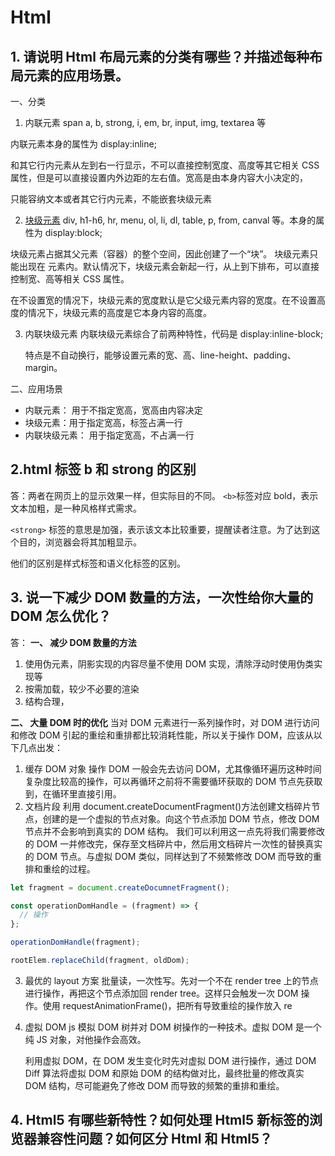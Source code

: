 # Html

## 1. 请说明 Html 布局元素的分类有哪些？并描述每种布局元素的应用场景。

一、分类

1. 内联元素
   span a, b, strong, i, em, br, input, img, textarea 等

内联元素本身的属性为 display:inline;

和其它行内元素从左到右一行显示，不可以直接控制宽度、高度等其它相关 CSS 属性，但是可以直接设置内外边距的左右值。宽高是由本身内容大小决定的，

只能容纳文本或者其它行内元素，不能嵌套块级元素

2. [块级元素](https://developer.mozilla.org/zh-CN/docs/Web/HTML/Block-level_elements)
   div, h1-h6, hr, menu, ol, li, dl, table, p, from, canval 等。本身的属性为 display:block;

块级元素占据其父元素（容器）的整个空间，因此创建了一个“块”。
块级元素只能出现在 <body></body> 元素内。默认情况下，块级元素会新起一行，从上到下排布，可以直接控制宽、高等相关 CSS 属性。

在不设置宽的情况下，块级元素的宽度默认是它父级元素内容的宽度。在不设置高度的情况下，块级元素的高度是它本身内容的高度。

3. 内联块级元素
   内联块级元素综合了前两种特性，代码是 display:inline-block;

   特点是不自动换行，能够设置元素的宽、高、line-height、padding、margin。

二、应用场景

- 内联元素： 用于不指定宽高，宽高由内容决定
- 块级元素：用于指定宽高，标签占满一行
- 内联块级元素： 用于指定宽高，不占满一行

## 2.html 标签 b 和 strong 的区别

答：两者在网页上的显示效果一样，但实际目的不同。
`<b>`标签对应 bold，表示文本加粗，是一种风格样式需求。

`<strong>` 标签的意思是加强，表示该文本比较重要，提醒读者注意。为了达到这个目的，浏览器会将其加粗显示。

他们的区别是样式标签和语义化标签的区别。

## 3. 说一下减少 DOM 数量的方法，一次性给你大量的 DOM 怎么优化？

答：
**一、 减少 DOM 数量的方法**

1. 使用伪元素，阴影实现的内容尽量不使用 DOM 实现，清除浮动时使用伪类实现等
2. 按需加载，较少不必要的渲染
3. 结构合理，

**二、 大量 DOM 时的优化**
当对 DOM 元素进行一系列操作时，对 DOM 进行访问和修改 DOM 引起的重绘和重排都比较消耗性能，所以关于操作 DOM，应该从以下几点出发：

1. 缓存 DOM 对象
   操作 DOM 一般会先去访问 DOM，尤其像循环遍历这种时间复杂度比较高的操作，可以再循环之前将不需要循环获取的 DOM 节点先获取到，在循环里直接引用。
2. 文档片段
   利用 document.createDocumentFragment()方法创建文档碎片节点，创建的是一个虚拟的节点对象。向这个节点添加 DOM 节点，修改 DOM 节点并不会影响到真实的 DOM 结构。
   我们可以利用这一点先将我们需要修改的 DOM 一并修改完，保存至文档碎片中，然后用文档碎片一次性的替换真实的 DOM 节点。与虚拟 DOM 类似，同样达到了不频繁修改 DOM 而导致的重排和重绘的过程。

```javascript
let fragment = document.createDocumnetFragment();

const operationDomHandle = (fragment) => {
  // 操作
};

operationDomHandle(fragment);

rootElem.replaceChild(fragment, oldDom);
```

3. 最优的 layout 方案
   批量读，一次性写。先对一个不在 render tree 上的节点进行操作，再把这个节点添加回 render tree。这样只会触发一次 DOM 操作。使用 requestAnimationFrame()，把所有导致重绘的操作放入 re

4. 虚拟 DOM
   js 模拟 DOM 树并对 DOM 树操作的一种技术。虚拟 DOM 是一个纯 JS 对象，对他操作会高效。

   利用虚拟 DOM，在 DOM 发生变化时先对虚拟 DOM 进行操作，通过 DOM Diff 算法将虚拟 DOM 和原始 DOM 的结构做对比，最终批量的修改真实 DOM 结构，尽可能避免了修改 DOM 而导致的频繁的重排和重绘。

## 4. Html5 有哪些新特性？如何处理 Html5 新标签的浏览器兼容性问题？如何区分 Html 和 Html5？
